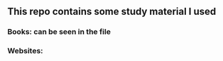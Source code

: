 ## This repo contains some study material I used 
### Books: can be seen in the file  
### Websites:
